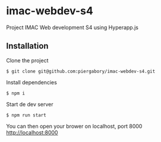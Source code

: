 # imac-webdev-s4
Project IMAC Web development S4 using Hyperapp.js

## Installation
Clone the project
```
$ git clone git@github.com:piergabory/imac-webdev-s4.git
```

Install dependencies
```
$ npm i
```

Start de dev server
```
$ npm run start
```

You can then open your brower on localhost, port 8000
[http://localhost:8000](http://localhost:8000)